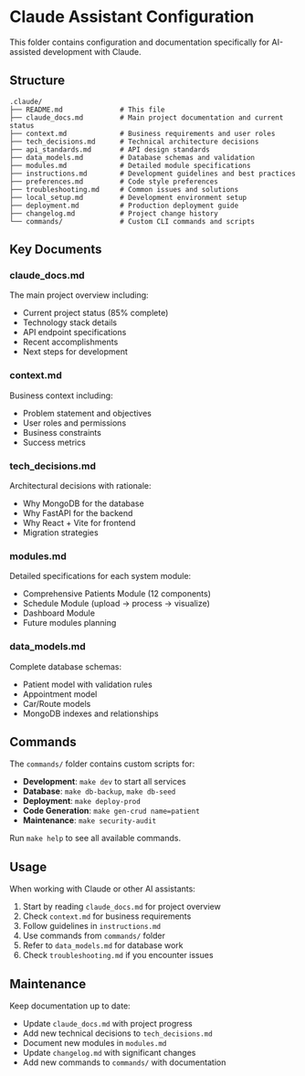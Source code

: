 # Claude Assistant Configuration

This folder contains configuration and documentation specifically for AI-assisted development with Claude.

## Structure

```
.claude/
├── README.md              # This file
├── claude_docs.md         # Main project documentation and current status
├── context.md             # Business requirements and user roles
├── tech_decisions.md      # Technical architecture decisions
├── api_standards.md       # API design standards
├── data_models.md         # Database schemas and validation
├── modules.md             # Detailed module specifications
├── instructions.md        # Development guidelines and best practices
├── preferences.md         # Code style preferences
├── troubleshooting.md     # Common issues and solutions
├── local_setup.md         # Development environment setup
├── deployment.md          # Production deployment guide
├── changelog.md           # Project change history
└── commands/              # Custom CLI commands and scripts
```

## Key Documents

### claude_docs.md
The main project overview including:
- Current project status (85% complete)
- Technology stack details
- API endpoint specifications
- Recent accomplishments
- Next steps for development

### context.md
Business context including:
- Problem statement and objectives
- User roles and permissions
- Business constraints
- Success metrics

### tech_decisions.md
Architectural decisions with rationale:
- Why MongoDB for the database
- Why FastAPI for the backend
- Why React + Vite for frontend
- Migration strategies

### modules.md
Detailed specifications for each system module:
- Comprehensive Patients Module (12 components)
- Schedule Module (upload → process → visualize)
- Dashboard Module
- Future modules planning

### data_models.md
Complete database schemas:
- Patient model with validation rules
- Appointment model
- Car/Route models
- MongoDB indexes and relationships

## Commands

The `commands/` folder contains custom scripts for:
- **Development**: `make dev` to start all services
- **Database**: `make db-backup`, `make db-seed`
- **Deployment**: `make deploy-prod`
- **Code Generation**: `make gen-crud name=patient`
- **Maintenance**: `make security-audit`

Run `make help` to see all available commands.

## Usage

When working with Claude or other AI assistants:

1. Start by reading `claude_docs.md` for project overview
2. Check `context.md` for business requirements
3. Follow guidelines in `instructions.md`
4. Use commands from `commands/` folder
5. Refer to `data_models.md` for database work
6. Check `troubleshooting.md` if you encounter issues

## Maintenance

Keep documentation up to date:
- Update `claude_docs.md` with project progress
- Add new technical decisions to `tech_decisions.md`
- Document new modules in `modules.md`
- Update `changelog.md` with significant changes
- Add new commands to `commands/` with documentation